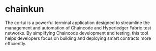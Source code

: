 # chainkun
 The cc-tui is a powerful terminal application designed to streamline the management and automation of Chaincode and Hyperledger Fabric test networks. By simplifying Chaincode development and testing, this tool helps developers focus on building and deploying smart contracts more efficiently.
